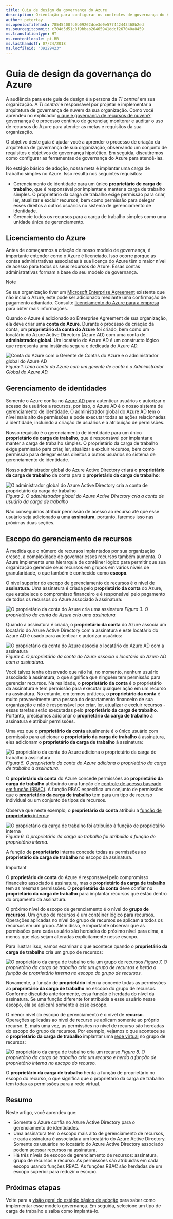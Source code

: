 ```yaml
---
title: Guia de design da governança do Azure
description: Orientação para configurar os controles de governança do Azure para habilitar um usuário e implantar uma carga de trabalho simples
author: petertay
ms.openlocfilehash: 78545400fc0b09262dce3d0e577442443468b2ed
ms.sourcegitcommit: c704d5d51c8f9bbab26465941ddcf267040a8459
ms.translationtype: HT
ms.contentlocale: pt-BR
ms.lasthandoff: 07/24/2018
ms.locfileid: "39229423"
---
```

# <a name="azure-governance-design-guide"></a>Guia de design da governança do Azure

A audiência para este guia de design é a persona da *TI central* em sua organização. A *TI central* é responsável por projetar e implementar a arquitetura de governança de nuvem da sua organização. Como você aprendeu no explicador [o que é governança de recursos de nuvem?](governance-explainer.md), governança é o processo contínuo de gerenciar, monitorar e auditar o uso de recursos do Azure para atender as metas e requisitos da sua organização.

O objetivo deste guia é ajudar você a aprender o processo de criação da arquitetura de governança de sua organização, observando um conjunto de requisitos e objetivos de governança hipotético. Em seguida, discutiremos como configurar as ferramentas de governança do Azure para atendê-las. 

No estágio básico de adoção, nossa meta é implantar uma carga de trabalho simples no Azure. Isso resulta nos seguintes requisitos:
* Gerenciamento de identidade para um único **proprietário de carga de trabalho**, que é responsável por implantar e manter a carga de trabalho simples. O proprietário da carga de trabalho exige permissão para criar, ler, atualizar e excluir recursos, bem como permissão para delegar esses direitos a outros usuários no sistema de gerenciamento de identidade.
* Gerencie todos os recursos para a carga de trabalho simples como uma unidade única de gerenciamento.

## <a name="licensing-azure"></a>Licenciamento do Azure

Antes de começarmos a criação de nosso modelo de governança, é importante entender como o Azure é licenciado. Isso ocorre porque as contas administrativas associadas à sua licença do Azure têm o maior nível de acesso para todos os seus recursos do Azure. Essas contas administrativas formam a base do seu modelo de governança.  

> [!NOTE]
> Se sua organização tiver um [Microsoft Enterprise Agreement](https://www.microsoft.com/licensing/licensing-programs/enterprise.aspx) existente que não inclui o Azure, este pode ser adicionado mediante uma confirmação de pagamento adiantado. Consulte [licenciamento do Azure para a empresa](https://azure.microsoft.com/pricing/enterprise-agreement/) para obter mais informações. 

Quando o Azure é adicionado ao Enterprise Agreement de sua organização, ela deve criar uma **conta do Azure**. Durante o processo de criação da conta, um **proprietário da conta do Azure** foi criado, bem como um locatário do Azure Active Directory (Azure AD) com uma conta de **administrador global**. Um locatário do Azure AD é um constructo lógico que representa uma instância segura e dedicada do Azure AD.

![Conta do Azure com o Gerente de Contas do Azure e o administrador global do Azure AD](../_images/governance-3-0.png)
*Figura 1. Uma conta do Azure com um gerente de conta e o Administrador Global do Azure AD.*

## <a name="identity-management"></a>Gerenciamento de identidades

Somente o Azure confia no [Azure AD](/azure/active-directory) para autenticar usuários e autorizar o acesso de usuários a recursos, por isso, o Azure AD é o nosso sistema de gerenciamento de identidade. O administrador global do Azure AD tem o nível mais alto de permissões e pode executar todas as ações relacionadas à identidade, incluindo a criação de usuários e a atribuição de permissões. 

Nosso requisito é o gerenciamento de identidade para um único **proprietário de carga de trabalho**, que é responsável por implantar e manter a carga de trabalho simples. O proprietário da carga de trabalho exige permissão para criar, ler, atualizar e excluir recursos, bem como permissão para delegar esses direitos a outros usuários no sistema de gerenciamento de identidade.

Nosso administrador global do Azure Active Directory criará o **proprietário da carga de trabalho** da conta para o **proprietário da carga de trabalho**:

![O administrador global do Azure Active Directory cria a conta de proprietário da carga de trabalho](../_images/governance-1-2.png)
*Figura 2. O administrador global do Azure Active Directory cria a conta de usuário da carga de trabalho*

Não conseguimos atribuir permissão de acesso ao recurso até que esse usuário seja adicionado a uma **assinatura**, portanto, faremos isso nas próximas duas seções. 

## <a name="resource-management-scope"></a>Escopo do gerenciamento de recursos

À medida que o número de recursos implantados por sua organização cresce, a complexidade de governar esses recursos também aumenta. O Azure implementa uma hierarquia de contêiner lógico para permitir que sua organização gerencie seus recursos em grupos em vários níveis de granularidade, o que também é conhecido como **escopo**. 

O nível superior do escopo de gerenciamento de recursos é o nível de **assinatura**. Uma assinatura é criada pelo **proprietário da conta** do Azure, que estabelece o compromisso financeiro e é responsável pelo pagamento de todos os recursos do Azure associado à assinatura:

![O proprietário da conta do Azure cria uma assinatura](../_images/governance-1-3.png)
*Figura 3. O proprietário da conta do Azure cria uma assinatura.*

Quando a assinatura é criada, o **proprietário da conta** do Azure associa um locatário do Azure Active Directory com a assinatura e este locatário do Azure AD é usado para autenticar e autorizar usuários:

![O proprietário da conta do Azure associa o locatário do Azure AD com a assinatura](../_images/governance-1-4.png)
*Figura 4. O proprietário da conta do Azure associa o locatário do Azure AD com a assinatura.*

Você talvez tenha observado que não há, no momento, nenhum usuário associado à assinatura, o que significa que ninguém tem permissão para gerenciar recursos. Na realidade, o **proprietário da conta** é o proprietário da assinatura e tem permissão para executar qualquer ação em um recurso na assinatura. No entanto, em termos práticos, o **proprietário da conta** é muito provavelmente uma pessoa do departamento financeiro de sua organização e não é responsável por criar, ler, atualizar e excluir recursos - essas tarefas serão executadas pelo **proprietário da carga de trabalho**. Portanto, precisamos adicionar o **proprietário da carga de trabalho** à assinatura e atribuir permissões.

Uma vez que o **proprietário da conta** atualmente é o único usuário com permissão para adicionar o **proprietário da carga de trabalho** à assinatura, eles adicionam o **proprietário da carga de trabalho** à assinatura:

![O proprietário da conta do Azure adiciona o **proprietário da carga de trabalho** à assinatura](../_images/governance-1-5.png)
*Figura 5. O proprietário da conta do Azure adiciona o proprietário da carga de trabalho à assinatura.*

O **proprietário da conta** do Azure concede permissões ao **proprietário da carga de trabalho** atribuindo uma função de [controle de acesso baseado em função (RBAC)](/azure/role-based-access-control/). A função RBAC especifica um conjunto de permissões que o **proprietário da carga de trabalho** tem para um tipo de recurso individual ou um conjunto de tipos de recursos.

Observe que neste exemplo, o **proprietário da conta** atribuiu a [função de **proprietário** interna](/azure/role-based-access-control/built-in-roles#owner): 

![O **proprietário da carga de trabalho** foi atribuído à função de proprietário interna](../_images/governance-1-6.png)
*Figura 6. O proprietário da carga de trabalho foi atribuído à função de proprietário interna.*

A função de **proprietário** interna concede todas as permissões ao **proprietário da carga de trabalho** no escopo da assinatura. 

> [!IMPORTANT]
> O **proprietário de conta** do Azure é responsável pelo compromisso financeiro associado à assinatura, mas o **proprietário da carga de trabalho** tem as mesmas permissões. O **proprietário da conta** deve confiar no **proprietário da carga de trabalho** para implantar recursos que estão dentro do orçamento da assinatura.

O próximo nível do escopo de gerenciamento é o nível do **grupo de recursos**. Um grupo de recursos é um contêiner lógico para recursos. Operações aplicadas no nível do grupo de recursos se aplicam a todos os recursos em um grupo. Além disso, é importante observar que as permissões para cada usuário são herdadas do próximo nível para cima, a menos que elas sejam alteradas explicitamente nesse escopo. 

Para ilustrar isso, vamos examinar o que acontece quando o **proprietário da carga de trabalho** cria um grupo de recursos:

![O **proprietário da carga de trabalho** cria um grupo de recursos](../_images/governance-1-7.png)
*Figura 7. O proprietário da carga de trabalho cria um grupo de recursos e herda a função de proprietário interna no escopo do grupo de recursos.*

Novamente, a função de **proprietário** interna concede todas as permissões ao **proprietário da carga de trabalho** no escopo do grupo de recursos. Conforme discutido anteriormente, essa função é herdada do nível da assinatura. Se uma função diferente for atribuída a esse usuário nesse escopo, ela se aplicará somente a esse escopo.

O menor nível do escopo de gerenciamento é o nível de **recurso**. Operações aplicadas ao nível de recurso se aplicam somente ao próprio recurso. E, mais uma vez, as permissões no nível de recurso são herdadas do escopo do grupo de recursos. Por exemplo, vejamos o que acontece se o **proprietário da carga de trabalho** implantar uma [rede virtual](/azure/virtual-network/virtual-networks-overview) no grupo de recursos:

![O **proprietário da carga de trabalho** cria um recurso](../_images/governance-1-8.png)
*Figura 8. O proprietário da carga de trabalho cria um recurso e herda a função de proprietário interna no escopo do recurso.*

O **proprietário da carga de trabalho** herda a função de proprietário no escopo do recurso, o que significa que o proprietário da carga de trabalho tem todas as permissões para a rede virtual. 

## <a name="summary"></a>Resumo

Neste artigo, você aprendeu que:

* Somente o Azure confia no Azure Active Directory para o gerenciamento de identidades.
* Uma assinatura tem o escopo mais alto de gerenciamento de recursos, e cada assinatura é associada a um locatário do Azure Active Directory. Somente os usuários no locatário do Azure Active Directory associado podem acessar recursos na assinatura.
* Há três níveis de escopo de gerenciamento de recursos: assinatura, grupo de recursos e recurso. As permissões são atribuídas em cada escopo usando funções RBAC. As funções RBAC são herdadas de um escopo superior para reduzir o escopo.

## <a name="next-steps"></a>Próximas etapas

Volte para a [visão geral do estágio básico de adoção](overview.md) para saber como implementar esse modelo governança. Em seguida, selecione um tipo de carga de trabalho e saiba como implantá-lo.